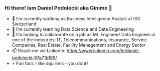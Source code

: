 ### Hi there! Iam Daniel Podolecki aka Ginimo 👋

- 🔭 I’m currently working as Business Intelligence Analyst at ISS Switzerland
- 🌱 I’m currently learning Data Science and Data Engineering
- 👯 I’m looking to collaborate on a job as ML Engineer/ Data Engineer in one of the industries: IT, Telecommunications, Insurance, Service Companies, Real Estate, Facility Management and Energy Sector
- 📫 Reach me via LinkedIn: https://www.linkedin.com/in/daniel-podolecki-97a71b185/
- ⚡ Fun fact: I like squirrels - you dont?
